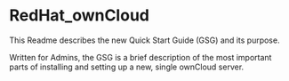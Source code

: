 # RedHat_ownCloud

This Readme describes the new Quick Start Guide (GSG) and its purpose. 

Written for Admins, the GSG is a brief description of the most important parts of installing and setting up a new, single ownCloud server. 



